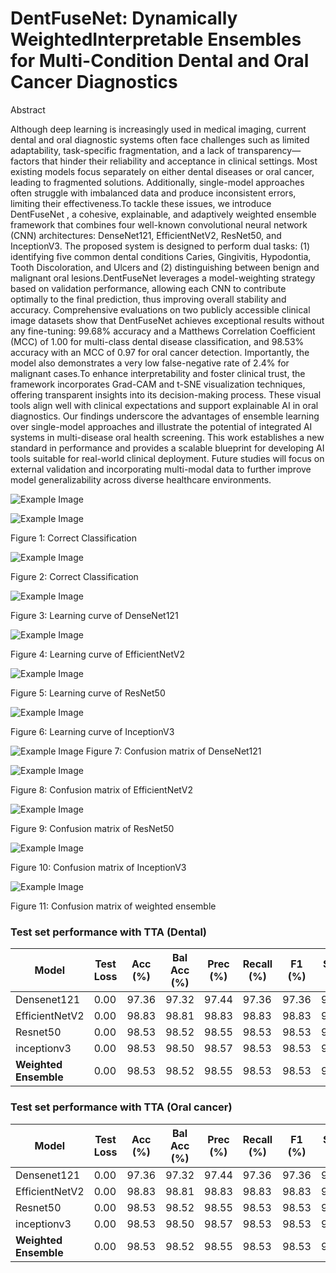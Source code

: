 # DentFuseNet: Dynamically WeightedInterpretable Ensembles for Multi-Condition Dental and Oral Cancer Diagnostics


Abstract

Although deep learning is increasingly used in medical imaging, current dental and oral diagnostic systems often face challenges such as limited adaptability, task-specific fragmentation, and a lack of transparency—factors that hinder their reliability and acceptance in clinical settings. Most existing models focus separately on either dental diseases or oral cancer, leading to fragmented solutions. Additionally, single-model approaches often struggle with imbalanced data and produce inconsistent errors, limiting their effectiveness.To tackle these issues, we introduce DentFuseNet , a cohesive, explainable, and adaptively weighted ensemble framework that combines four well-known convolutional neural network (CNN) architectures: DenseNet121, EfficientNetV2, ResNet50, and InceptionV3. The proposed system is designed to perform dual tasks: (1) identifying five common dental conditions Caries, Gingivitis, Hypodontia, Tooth Discoloration, and Ulcers and (2) distinguishing between benign and malignant oral lesions.DentFuseNet leverages a model-weighting strategy based on validation performance, allowing each CNN to contribute optimally to the final prediction, thus improving overall stability and accuracy. Comprehensive evaluations on two publicly accessible clinical image datasets show that DentFuseNet achieves exceptional results without any fine-tuning: 99.68% accuracy and a Matthews Correlation Coefficient (MCC) of 1.00 for multi-class dental disease classification, and 98.53% accuracy with an MCC of 0.97 for oral cancer detection. Importantly, the model also demonstrates a very low false-negative rate of 2.4% for malignant cases.To enhance interpretability and foster clinical trust, the framework incorporates Grad-CAM and t-SNE visualization techniques, offering transparent insights into its decision-making process. These visual tools align well with clinical expectations and support explainable AI in oral diagnostics. Our findings underscore the advantages of ensemble learning over single-model approaches and illustrate the potential of integrated AI systems in multi-disease oral health screening. This work establishes a new standard in performance and provides a scalable blueprint for developing AI tools suitable for real-world clinical deployment. Future studies will focus on external validation and incorporating multi-modal data to further improve model generalizability across diverse healthcare environments.


![Example Image](Block.jpg)

![Example Image](cc-dnt.png)

Figure 1: Correct Classification

![Example Image](cc-or.png)

Figure 2: Correct Classification

![Example Image](lc-dens-dnt.png)

Figure 3: Learning curve of DenseNet121

![Example Image](lc-effi-dnt.png)

Figure 4: Learning curve of EfficientNetV2

![Example Image](lc-res-dnt.png)

Figure 5: Learning curve of ResNet50

![Example Image](lc-inc-dnt.png)

Figure 6: Learning curve of InceptionV3

![Example Image](conf-dens-dnt.png)
Figure 7: Confusion matrix of DenseNet121

![Example Image](conf-effi-dnt.png)

Figure 8: Confusion matrix of EfficientNetV2

![Example Image](conf-res-dnt.png)

Figure 9: Confusion matrix of ResNet50

![Example Image](conf-inc-dnt.png)

Figure 10: Confusion matrix of InceptionV3

![Example Image](conf-ens-dnt.png)

Figure 11: Confusion matrix of weighted ensemble






### Test set performance with TTA (Dental)

| Model               | Test Loss | Acc (%) | Bal Acc (%) | Prec (%) | Recall (%) | F1 (%) | Spec (%) | Kappa | MCC  | Log Loss | Brier | AUC  |
|---------------------|-----------|---------|-------------|----------|------------|--------|----------|-------|------|----------|-------|------|
| Densenet121         | 0.00      | 97.36   | 97.32       | 97.44    | 97.36      | 97.36  | 97.32    | 0.95  | 0.95 | 0.09     | 0.02  | 1.00 |
| EfficientNetV2      | 0.00      | 98.83   | 98.81       | 98.83    | 98.83      | 98.83  | 98.81    | 0.98  | 0.98 | 0.06     | 0.01  | 1.00 |
| Resnet50            | 0.00      | 98.53   | 98.52       | 98.55    | 98.53      | 98.53  | 98.52    | 0.97  | 0.97 | 0.08     | 0.01  | 1.00 |
| inceptionv3         | 0.00      | 98.53   | 98.50       | 98.57    | 98.53      | 98.53  | 98.50    | 0.97  | 0.97 | 0.08     | 0.02  | 1.00 |
| **Weighted Ensemble** | 0.00      | 98.53   | 98.52       | 98.55    | 98.53      | 98.53  | 98.52    | 0.97  | 0.97 | 0.07     | 0.01  | 1.00 |


### Test set performance with TTA (Oral cancer)

| Model               | Test Loss | Acc (%) | Bal Acc (%) | Prec (%) | Recall (%) | F1 (%) | Spec (%) | Kappa | MCC  | Log Loss | Brier | AUC  |
|---------------------|-----------|---------|-------------|----------|------------|--------|----------|-------|------|----------|-------|------|
| Densenet121         | 0.00      | 97.36   | 97.32       | 97.44    | 97.36      | 97.36  | 97.32    | 0.95  | 0.95 | 0.09     | 0.02  | 1.00 |
| EfficientNetV2      | 0.00      | 98.83   | 98.81       | 98.83    | 98.83      | 98.83  | 98.81    | 0.98  | 0.98 | 0.06     | 0.01  | 1.00 |
| Resnet50            | 0.00      | 98.53   | 98.52       | 98.55    | 98.53      | 98.53  | 98.52    | 0.97  | 0.97 | 0.08     | 0.01  | 1.00 |
| inceptionv3         | 0.00      | 98.53   | 98.50       | 98.57    | 98.53      | 98.53  | 98.50    | 0.97  | 0.97 | 0.08     | 0.02  | 1.00 |
| **Weighted Ensemble** | 0.00      | 98.53   | 98.52       | 98.55    | 98.53      | 98.53  | 98.52    | 0.97  | 0.97 | 0.07     | 0.01  | 1.00 |


